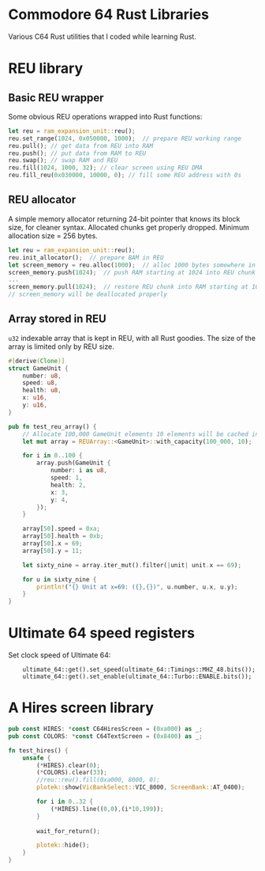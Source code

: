 # Commodore 64 Rust Libraries

Various C64 Rust utilities that I coded while learning Rust.

# REU library

## Basic REU wrapper

Some obvious REU operations wrapped into Rust functions:

```Rust
let reu = ram_expansion_unit::reu();
reu.set_range(1024, 0x050000, 1000);  // prepare REU working range
reu.pull(); // get data from REU into RAM
reu.push(); // put data from RAM to REU
reu.swap(); // swap RAM and REU
reu.fill(1024, 1000, 32); // clear screen using REU DMA
reu.fill_reu(0x030000, 10000, 0); // fill some REU address with 0s
```

## REU allocator

A simple memory allocator returning 24-bit pointer that knows its block size, for cleaner syntax. Allocated chunks get properly dropped. Minimum allocation size = 256 bytes.

```Rust
let reu = ram_expansion_unit::reu();
reu.init_allocator();  // prepare BAM in REU
let screen_memory = reu.alloc(1000);  // alloc 1000 bytes somewhere in REU
screen_memory.push(1024);  // push RAM starting at 1024 into REU chunk
...
screen_memory.pull(1024);  // restore REU chunk into RAM starting at 1024
// screen_memory will be deallocated properly
```

## Array stored in REU

`u32` indexable array that is kept in REU, with all Rust goodies. The size of the array is limited only by REU size.

```Rust
#[derive(Clone)]
struct GameUnit {
    number: u8,
    speed: u8,
    health: u8,
    x: u16,
    y: u16,
}

pub fn test_reu_array() {
    // Allocate 100,000 GameUnit elements 10 elements will be cached in RAM
    let mut array = REUArray::<GameUnit>::with_capacity(100_000, 10);

    for i in 0..100 {
        array.push(GameUnit {
            number: i as u8,
            speed: 1,
            health: 2,
            x: 3,
            y: 4,
        });
    }

    array[50].speed = 0xa;
    array[50].health = 0xb;
    array[50].x = 69;
    array[50].y = 11;

    let sixty_nine = array.iter_mut().filter(|unit| unit.x == 69);

    for u in sixty_nine {
        println!("{} Unit at x=69: ({},{})", u.number, u.x, u.y);
    }
}
```

# Ultimate 64 speed registers

Set clock speed of Ultimate 64:

```
    ultimate_64::get().set_speed(ultimate_64::Timings::MHZ_48.bits());
    ultimate_64::get().set_enable(ultimate_64::Turbo::ENABLE.bits());
```

# A Hires screen library

```Rust
pub const HIRES: *const C64HiresScreen = (0xa000) as _;
pub const COLORS: *const C64TextScreen = (0x8400) as _;

fn test_hires() {
    unsafe {
        (*HIRES).clear(0);
        (*COLORS).clear(33);
        //reu::reu().fill(0xa000, 8000, 0);
        plotek::show(VicBankSelect::VIC_8000, ScreenBank::AT_0400);

        for i in 0..32 {
            (*HIRES).line((0,0),(i*10,199));
        }
    
        wait_for_return();

        plotek::hide();
    }
}
```
